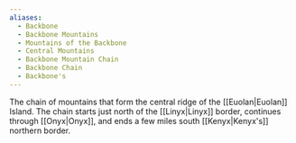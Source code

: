 ```yaml
---
aliases:
  - Backbone
  - Backbone Mountains
  - Mountains of the Backbone
  - Central Mountains
  - Backbone Mountain Chain
  - Backbone Chain
  - Backbone's
---
```

The chain of mountains that form the central ridge of the [[Euolan|Euolan]] Island. The chain starts just north of the [[Linyx|Linyx]] border, continues through [[Onyx|Onyx]], and ends a few miles south [[Kenyx|Kenyx's]] northern border.